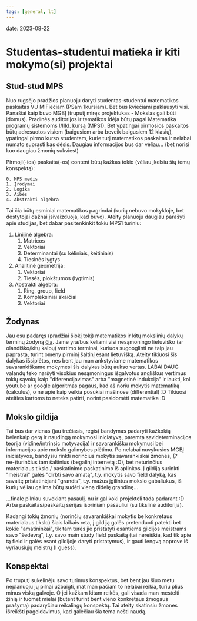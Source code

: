 ```yaml
---
tags: [general, lt]
---
```


date: 2023-08-22

# Studentas-studentui matieka ir kiti mokymo(si) projektai

## Stud-stud MPS

Nuo rugsėjo pradžios planuoju daryti studentas-studentui matematikos paskaitas VU MIFiečiam (PSam 1kursiam). Bet bus kviečiami paklausyti visi. Panašiai kaip buvo MGBĮ (truputį miręs projektukas - Mokslas gali būti įdomus). Pradinės auditorijos ir tematikos idėja būtų pagal <!-- truncate --> Matematika programų sistemoms I/IIId. kursą (MPS1). Bet ypatingai pirmosios paskaitos būtų adresuotos visiem (baigusiem arba beveik baigusiem 12 klasių), ypatingai pirmo kurso studentam, kurie turį matematikos paskaitas ir nelabai numato suprasti kas dėsis. Daugiau informacijos bus dar vėliau... (bet norisi kuo daugiau žmonių sukviest)

Pirmoji(-ios) paskaita(-os) content būtų kažkas tokio (vėliau įkelsiu šių temų konspektą):

    0. MPS medis
    1. Įrodymai
    2. Logika
    3. Aibės
    4. Abstrakti algebra

Tai čia būtų esminiai matematikos pagrindai (kurių nebuvo mokykloje, bet dėstytojai dažnai įsivaizduoja, kad buvo). Ateity planuoju daugiau parašyti apie studijas, bet dabar pasitenkinkit tokiu MPS1 turiniu:

1. Linijinė algebra:
   1. Matricos
   2. Vektoriai
   3. Determinantai (su kėliniais, keitiniais)
   4. Tiesinės lygtys
2. Analitinė geometrija:
   1. Vektoriai
   2. Tiesės, plokštumos (lygtimis)
3. Abstrakti algebra:
   1. Ring, group, field
   2. Kompleksiniai skaičiai
   3. Vektoriai

## Žodynas

Jau esu padaręs (pradžiai šiokį tokį) matematikos ir kitų mokslinių dalykų terminų žodyną [čia](http://sci-dict.lt). Jame yra/bus keliami visi nesąmoningo lietuviško (ar olandiško/kitų kalbų) vertimo terminai, kuriuos sugooglinti ne taip jau paprasta, turint omeny pirminį šaltinį esant lietuvišką. Ateity tikiuosi šis dalykas išsiplėtos, nes bent jau man ankstyviame matematikos savarankiškame mokymesi šis dalykas būtų aukso vertas. LABAI DAUG valandų teko naršyti visokius nesąmoningus išgalvotus angliškus vertimus tokių sąvokų kaip "diferencijavimas" arba "magnetinė indukcija" ir laukti, kol youtube ar google algoritmas pagaus, kad aš noriu mokytis matematiką (calculus), o ne apie kaip veikia posūkiai mašinose (differential) :D Tikiuosi ateities kartoms to neteks patirti, norint pasidomėti matematika :D

## Mokslo gildija

Tai bus dar vienas (jau trečiasis, regis) bandymas padaryti kažkokią belenkaip gerą ir naudingą mokymosi iniciatyvą, paremta savideterminacijos teorija (vidine/intrinsic motyvacija) ir savarankišku mokymusi bei informacijos apie mokslo galimybes plėtimu. Po nelabai nuvykusios MGBĮ iniciatyvos, bandysiu rinkti norinčius mokytis savarankiškai žmones, (?ne-)turinčius tam šaltinius (begalinį internetą :D), bet neturinčius materialaus tikslo / paskatinimo paskatinimo iš aplinkos. Į gildiją surinkti "meistrai" galės "dirbti savo amatą", t.y. mokytis savo field dalyką, kas savaitę pristatinėjant "grandis", t.y. mažus įgilintus mokslo gabaliukus, iš kurių vėliau galima būtų sudėti vieną didelę grandinę...

...finale pilniau suvokiant pasaulį. nu ir gal koki projekteli tada padarant :D Arba paskaitas/paskaitų serijas išoriniam pasauliui (su tiksline auditorija).

Kadangi tokių žmonių (norinčių savarankiškai mokytis be konkretaus materialaus tikslo) šiais laikais reta, į gildiją galės pretenduoti patekti bet kokie "amatininkai", tik tam turės jie pristatyti esantiems gildijos meistrams savo "šedevrą", t.y. savo main study field paskaitą (tai nereiškia, kad tik apie tą field ir galės esant gildijoje daryti pristatymus), ir gauti lengvą approve iš vyriausiųjų meistrų (I guess).

## Konspektai

Po truputį sukelinėju savo turimus konspektus, bet bent jau šiuo metu neplanuoju jų pilnai užbaigti, mat man pačiam to nelabai reikia, turiu plius minus viską galvoje. O jei kažkam kitam reikės, gali visada man mestelti žinią ir tuomet mielai (būtent turint bent vieno konkretaus žmogaus prašymą) padaryčiau reikalingų konspektų. Tai ateity skatinsiu žmones išreikšti pageidavimus, kad galėčiau šia tema nešti naudą.
